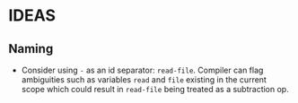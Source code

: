 # IDEAS

## Naming

- Consider using `-` as an id separator: `read-file`. Compiler can flag ambiguities such as variables `read` and `file` existing in the current scope which could result in `read-file` being treated as a subtraction op.